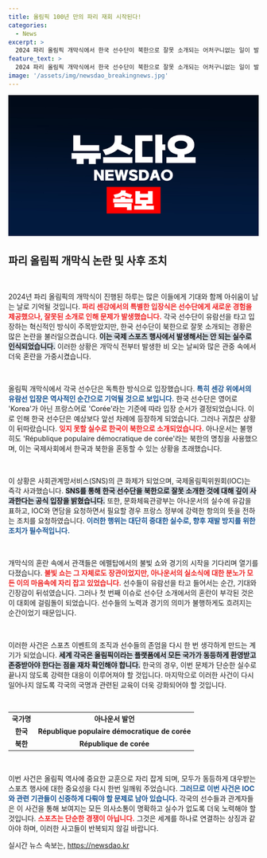 ```yaml
---
title: 올림픽 100년 만의 파리 재회 시작된다!
categories:
  - News
excerpt: >
  2024 파리 올림픽 개막식에서 한국 선수단이 북한으로 잘못 소개되는 어처구니없는 일이 발생! IOC의 사과와 한국 정부의 강력한 항의가 이어진 가운데, 이번 사건의 이면에 숨겨진 진실은? 클릭해 확인하세요!
feature_text: >
  2024 파리 올림픽 개막식에서 한국 선수단이 북한으로 잘못 소개되는 어처구니없는 일이 발생! IOC의 사과와 한국 정부의 강력한 항의가 이어진 가운데, 이번 사건의 이면에 숨겨진 진실은? 클릭해 확인하세요!
image: '/assets/img/newsdao_breakingnews.jpg'
---
```


<p><img src="/assets/img/newsdao_breakingnews.jpg" alt="pcversion 속보" /></p>

<h2 data-ke-size="size26">파리 올림픽 개막식 논란 및 사후 조치</h2>

<p data-ke-size="size16">&nbsp;</p>

<p>2024년 파리 올림픽의 개막식이 진행된 하루는 많은 이들에게 기대와 함께 아쉬움이 남는 날로 기억될 것입니다. <b><span style="color: #ee2323;">파리 센강에서의 특별한 입장식은 선수단에게 새로운 경험을 제공했으나, 잘못된 소개로 인해 문제가 발생했습니다.</span></b> 각국 선수단이 유람선을 타고 입장하는 혁신적인 방식이 주목받았지만, 한국 선수단이 북한으로 잘못 소개되는 경황은 많은 논란을 불러일으켰습니다. <b><span style="background-color: #21538527;">이는 국제 스포츠 행사에서 발생해서는 안 되는 실수로 인식되었습니다.</span></b> 이러한 상황은 개막식 전부터 발생한 비 오는 날씨와 많은 관중 속에서 더욱 혼란을 가중시켰습니다.</p>

<p data-ke-size="size16">&nbsp;</p>

<p>올림픽 개막식에서 각국 선수단은 독특한 방식으로 입장했습니다. <b><span style="color: #1a5490;">특히 센강 위에서의 유람선 입장은 역사적인 순간으로 기억될 것으로 보입니다.</span></b> 한국 선수단은 영어로 'Korea'가 아닌 프랑스어로 'Corée'라는 기준에 따라 입장 순서가 결정되었습니다. 이로 인해 한국 선수단은 예상보다 앞선 차례에 등장하게 되었습니다. 그러나 귀찮은 상황이 뒤따랐습니다. <b><span style="color: #ee2323;">잊지 못할 실수로 한국이 북한으로 소개되었습니다.</span></b> 아나운서는 불행히도 'République populaire démocratique de corée'라는 북한의 명칭을 사용했으며, 이는 국제사회에서 한국과 북한을 혼동할 수 있는 상황을 초래했습니다.</p>

<p data-ke-size="size16">&nbsp;</p>

<p>이 상황은 사회관계망서비스(SNS)의 큰 화제가 되었으며, 국제올림픽위원회(IOC)는 즉각 사과했습니다. <b><span style="background-color: #21538527;">SNS를 통해 한국 선수단을 북한으로 잘못 소개한 것에 대해 깊이 사과한다는 공식 입장을 밝혔습니다.</span></b> 또한, 문화체육관광부는 아나운서의 실수에 유감을 표하고, IOC와 면담을 요청하면서 필요할 경우 프랑스 정부에 강력한 항의의 뜻을 전하는 조치를 요청하였습니다. <b><span style="color: #1a5490;">이러한 행위는 대단히 중대한 실수로, 향후 재발 방지를 위한 조치가 필수적입니다.</span></b></p>

<p data-ke-size="size16">&nbsp;</p>

<p>개막식의 혼란 속에서 관객들은 에펠탑에서의 불빛 쇼와 경기의 시작을 기다리며 열기를 다졌습니다. <b><span style="color: #ee2323;">불빛 쇼는 그 자체로도 장관이었지만, 아나운서의 실소식에 대한 분노가 모든 이의 마음속에 자리 잡고 있었습니다.</span></b> 선수들이 유람선을 타고 들어서는 순간, 기대와 긴장감이 뒤섞였습니다. 그러나 첫 번째 이슈로 선수단 소개에서의 혼란이 부각된 것은 이 대회에 걸림돌이 되었습니다. 선수들의 노력과 경기의 의미가 불행하게도 흐려지는 순간이었기 때문입니다.</p>

<p data-ke-size="size16">&nbsp;</p>

<p>이러한 사건은 스포츠 이벤트의 조직과 선수들의 존엄을 다시 한 번 생각하게 만드는 계기가 되었습니다. <b><span style="background-color: #21538527;">세계 각국은 올림픽이라는 플랫폼에서 모든 국가가 동등하게 환영받고 존중받아야 한다는 점을 재차 확인해야 합니다.</span></b> 한국의 경우, 이번 문제가 단순한 실수로 끝나지 않도록 강력한 대응이 이루어져야 할 것입니다. 마지막으로 이러한 사건이 다시 일어나지 않도록 각국의 국명과 관련된 교육이 더욱 강화되어야 할 것입니다.</p>

<p data-ke-size="size16">&nbsp;</p>

<table style="width: 100%;">
  <tr>
    <td style="text-align: center; height: 17px;"><b>국가명</b></td>
    <td style="text-align: center; height: 17px;"><b>아나운서 발언</b></td>
  </tr>
  <tr>
    <td style="text-align: center; height: 17px;"><b>한국</b></td>
    <td style="text-align: center; height: 17px;"><b>République populaire démocratique de corée</b></td>
  </tr>
  <tr>
    <td style="text-align: center; height: 17px;"><b>북한</b></td>
    <td style="text-align: center; height: 17px;"><b>République de corée</b></td>
  </tr>
</table>

<p data-ke-size="size16">&nbsp;</p>

<p>이번 사건은 올림픽 역사에 중요한 교훈으로 자리 잡게 되며, 모두가 동등하게 대우받는 스포츠 행사에 대한 중요성을 다시 한번 일깨워 주었습니다. <b><span style="color: #1a5490;">그러므로 이번 사건은 IOC와 관련 기관들이 신중하게 다뤄야 할 문제로 남아 있습니다.</span></b> 각국의 선수들과 관계자들은 이 사건을 통해 보여지는 모든 의사소통이 명확하고 실수가 없도록 더욱 노력해야 할 것입니다. <b><span style="color: #ee2323;"> 스포츠는 단순한 경쟁이 아닙니다.</span></b> 그것은 세계를 하나로 연결하는 상징과 같아야 하며, 이러한 사고들이 반복되지 않길 바랍니다.</p>
실시간 뉴스 속보는, <a href="https://newsdao.kr" rel="dofollow">https://newsdao.kr</a>


